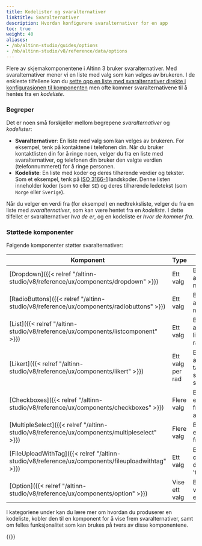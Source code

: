 ```yaml
---
title: Kodelister og svaralternativer
linktitle: Svaralternativer
description: Hvordan konfigurere svaralternativer for en app
toc: true
weight: 40
aliases:
- /nb/altinn-studio/guides/options
- /nb/altinn-studio/v8/reference/data/options
---
```


Flere av skjemakomponentene i Altinn 3 bruker svaralternativer. Med svaralternativer mener vi en liste med valg som
kan velges av brukeren. I de enkleste tilfellene kan du
[sette opp en liste med svaralternativer direkte i konfigurasjonen til komponenten](sources/static)
men ofte kommer svaralternativene til å hentes fra en _kodeliste_.

### Begreper

Det er noen små forskjeller mellom begrepene _svaralternativer_ og _kodelister_:

- **Svaralternativer**: En liste med valg som kan velges av brukeren. For eksempel, tenk på kontaktene i telefonen din. Når du bruker
  kontaktlisten din for å ringe noen, velger du fra en liste med svaralternativer, og telefonen din bruker den valgte verdien
  (telefonnummeret) for å ringe personen.
- **Kodeliste**: En liste med koder og deres tilhørende verdier og tekster. Som et eksempel, tenk på
  [ISO 3166-1](https://en.wikipedia.org/wiki/ISO_3166-1_alpha-2) landskoder. Denne listen inneholder koder (som `NO`
  eller `SE`) og deres tilhørende ledetekst (som `Norge` eller `Sverige`).

Når du velger en verdi fra (for eksempel) en nedtrekksliste, velger du fra en liste med _svaralternativer_, som
kan være hentet fra en _kodeliste_. I dette tilfellet er svaralternativer _hva de er_, og en kodeliste er _hvor de kommer fra_.

### Støttede komponenter

Følgende komponenter støtter svaralternativer:

| Komponent                                                               | Type             | Bruksområde                                                                                             |
|-------------------------------------------------------------------------|------------------|---------------------------------------------------------------------------------------------------------|
| [Dropdown]({{< relref "/altinn-studio/v8/reference/ux/components/dropdown" >}})                   | Ett valg         | Brukes for å velge ett alternativ fra en nedtrekksliste.                                                |
| [RadioButtons]({{< relref "/altinn-studio/v8/reference/ux/components/radiobuttons" >}})           | Ett valg         | Brukes for å velge ett alternativ fra en liste med radioknapper.                                        |
| [List]({{< relref "/altinn-studio/v8/reference/ux/components/listcomponent" >}})                  | Ett valg         | Brukes for å velge ett alternativ fra en liste/tabell (med en radioknapp per rad).                      |
| [Likert]({{< relref "/altinn-studio/v8/reference/ux/components/likert" >}})                       | Ett valg per rad | Brukes for å velge ett alternativ per rad i en tabell, vist som en skala. Vanlig i spørreundersøkelser. |
| [Checkboxes]({{< relref "/altinn-studio/v8/reference/ux/components/checkboxes" >}})               | Flere valg       | Brukes for å velge ett eller flere alternativer fra en liste med avkrysningsbokser.                     |
| [MultipleSelect]({{< relref "/altinn-studio/v8/reference/ux/components/multipleselect" >}})       | Flere valg       | Brukes for å velge ett eller flere alternativer fra en nedtrekksliste.                                  |
| [FileUploadWithTag]({{< relref "/altinn-studio/v8/reference/ux/components/fileuploadwithtag" >}}) | Ett valg         | Brukes for å laste opp en fil og knytte den til en 'tag'/merkelapp.                                     |
| [Option]({{< relref "/altinn-studio/v8/reference/ux/components/option" >}})                       | Vise ett valg    | Brukes for å vise/presentere et enkelt valg.                                                            |

I kategoriene under kan du lære mer om hvordan du produserer en kodeliste, kobler den til en komponent for å vise
frem svaralternativer, samt om felles funksjonalitet som kan brukes på tvers av disse komponentene.

{{<children />}}
